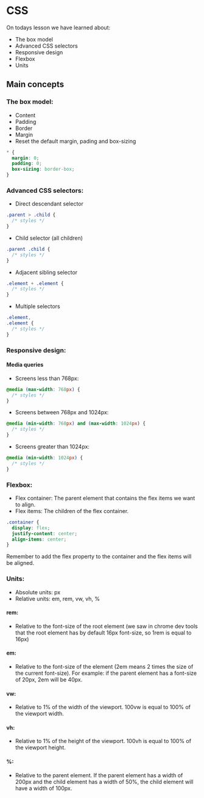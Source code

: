 # CSS

On todays lesson we have learned about:

- The box model
- Advanced CSS selectors
- Responsive design
- Flexbox
- Units

## Main concepts

### The box model:

- Content
- Padding
- Border
- Margin
- Reset the default margin, pading and box-sizing

```css
* {
  margin: 0;
  padding: 0;
  box-sizing: border-box;
}
```

### Advanced CSS selectors:

- Direct descendant selector

```css
.parent > .child {
  /* styles */
}
```

- Child selector (all children)

```css
.parent .child {
  /* styles */
}
```

- Adjacent sibling selector

```css
.element + .element {
  /* styles */
}
```

- Multiple selectors

```css
.element,
.element {
  /* styles */
}
```

### Responsive design:

#### Media queries
- Screens less than 768px:
```css
@media (max-width: 768px) {
  /* styles */
}
```

- Screens between 768px and 1024px:
```css
@media (min-width: 768px) and (max-width: 1024px) {
  /* styles */
}
```

- Screens greater than 1024px:
```css
@media (min-width: 1024px) {
  /* styles */
}
```

### Flexbox:

- Flex container: The parent element that contains the flex items we want to align.
- Flex items: The children of the flex container.

```css
.container {
  display: flex;
  justify-content: center;
  align-items: center;
}
```
Remember to add the flex property to the container and the flex items will be aligned.

### Units:
- Absolute units: px
- Relative units: em, rem, vw, vh, %

#### rem:
- Relative to the font-size of the root element (we saw in chrome dev tools that the root element has by default 16px font-size, so 1rem is equal to 16px)

#### em:
- Relative to the font-size of the element (2em means 2 times the size of the current font-size). For example: if the parent element has a font-size of 20px, 2em will be 40px.

#### vw:
- Relative to 1% of the width of the viewport. 100vw is equal to 100% of the viewport width.

#### vh:
- Relative to 1% of the height of the viewport. 100vh is equal to 100% of the viewport height.

#### %:
- Relative to the parent element. If the parent element has a width of 200px and the child element has a width of 50%, the child element will have a width of 100px.


